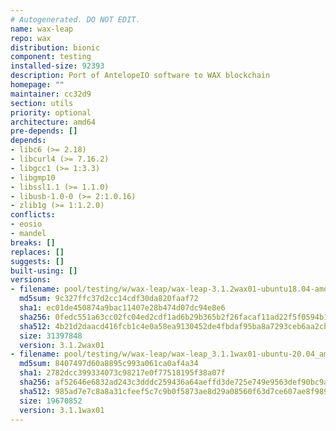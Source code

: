 ```yaml
---
# Autogenerated. DO NOT EDIT.
name: wax-leap
repo: wax
distribution: bionic
component: testing
installed-size: 92393
description: Port of AntelopeIO software to WAX blockchain
homepage: ""
maintainer: cc32d9
section: utils
priority: optional
architecture: amd64
pre-depends: []
depends:
- libc6 (>= 2.18)
- libcurl4 (>= 7.16.2)
- libgcc1 (>= 1:3.3)
- libgmp10
- libssl1.1 (>= 1.1.0)
- libusb-1.0-0 (>= 2:1.0.16)
- zlib1g (>= 1:1.2.0)
conflicts:
- eosio
- mandel
breaks: []
replaces: []
suggests: []
built-using: []
versions:
- filename: pool/testing/w/wax-leap/wax-leap-3.1.2wax01-ubuntu18.04-amd64.deb
  md5sum: 9c327ffc37d2cc14cdf30da820faaf72
  sha1: ec01de450874a9bac11407e28b474d07dc94e8e6
  sha256: 0fedc551a63cc02fc04ed2cdf1ad6b29b365b2f26facaf11ad22f5f0594b195d
  sha512: 4b21d2daacd416fcb1c4e0a58ea9130452de4fbdaf95ba8a7293ceb6aa2cb9025d5e7a3b45c09e6dcf91de89634d3e5fad3e2976b649e8c600cac51396d4f0a4
  size: 31397848
  version: 3.1.2wax01
- filename: pool/testing/w/wax-leap/wax-leap_3.1.1wax01-ubuntu-20.04_amd64.deb
  md5sum: 8407497d60a8895c993a061ca0af4a34
  sha1: 2782dcc399334073c98217e0f77518195f38a07f
  sha256: af52646e6832ad243c3dddc259436a64aeffd3de725e749e9563def90bc9a70b
  sha512: 985ad7e7c8a8a31cfeef5c7c9b0f5873ae8d29a08560f63d7ce607ae8f989d6127ed8c31cbf0162c9fd8ef97539b5940ffc0da1341b1555de33c003e831fabe7
  size: 19670852
  version: 3.1.1wax01
---
```

